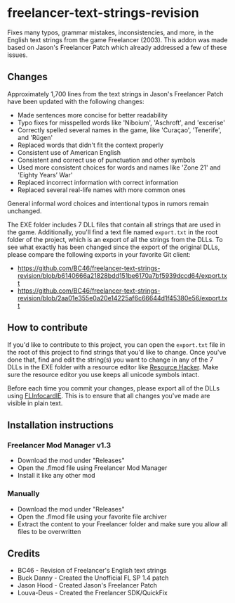 # freelancer-text-strings-revision
Fixes many typos, grammar mistakes, inconsistencies, and more, in the English text strings from the game Freelancer (2003).
This addon was made based on Jason's Freelancer Patch which already addressed a few of these issues.

## Changes
Approximately 1,700 lines from the text strings in Jason's Freelancer Patch have been updated with the following changes:
* Made sentences more concise for better readability
* Typo fixes for misspelled words like 'Niboium', 'Aschroft', and 'excerise'
* Correctly spelled several names in the game, like 'Curaçao', 'Tenerife', and 'Rügen'
* Replaced words that didn't fit the context properly
* Consistent use of American English
* Consistent and correct use of punctuation and other symbols
* Used more consistent choices for words and names like 'Zone 21' and 'Eighty Years’ War'
* Replaced incorrect information with correct information
* Replaced several real-life names with more common ones

General informal word choices and intentional typos in rumors remain unchanged.


The EXE folder includes 7 DLL files that contain all strings that are used in the game. Additionally, you'll find a text file named `export.txt` in the root folder of the project, which is an export of all the strings from the DLLs. To see what exactly has been changed since the export of the original DLLs, please compare the following exports in your favorite Git client:
* https://github.com/BC46/freelancer-text-strings-revision/blob/b6140666a21828bdd151be6170a7bf5939dccd64/export.txt
* https://github.com/BC46/freelancer-text-strings-revision/blob/2aa01e355e0a20e14225af6c66644d1f45380e56/export.txt

## How to contribute
If you'd like to contribute to this project, you can open the `export.txt` file in the root of this project to find strings that you'd like to change. Once you've done that, find and edit the string(s) you want to change in any of the 7 DLLs in the EXE folder with a resource editor like [Resource Hacker](http://www.angusj.com/resourcehacker/). Make sure the resource editor you use keeps all unicode symbols intact.

Before each time you commit your changes, please export all of the DLLs using [FLInfocardIE](https://forge.the-starport.net/projects/fldev/files). This is to ensure that all changes you've made are visible in plain text.

## Installation instructions
### Freelancer Mod Manager v1.3
* Download the mod under "Releases"
* Open the .flmod file using Freelancer Mod Manager
* Install it like any other mod

### Manually
* Download the mod under "Releases"
* Open the .flmod file using your favorite file archiver
* Extract the content to your Freelancer folder and make sure you allow all files to be overwritten

## Credits
* BC46 - Revision of Freelancer's English text strings
* Buck Danny - Created the Unofficial FL SP 1.4 patch
* Jason Hood - Created Jason's Freelancer Patch
* Louva-Deus - Created the Freelancer SDK/QuickFix
